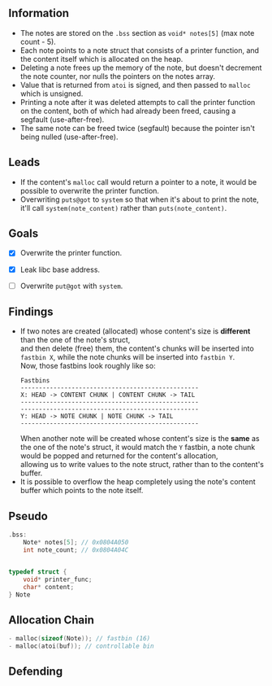 ## Information
- The notes are stored on the `.bss` section as `void* notes[5]` (max note count - 5).
- Each note points to a note struct that consists of a printer function, and the content itself which is allocated on the heap.
- Deleting a note frees up the memory of the note, but doesn't decrement the note counter, nor nulls the pointers on the notes array.
- Value that is returned from `atoi` is signed, and then passed to `malloc` which is unsigned.
- Printing a note after it was deleted attempts to call the printer function on the content, both of which had already been freed, causing a segfault (use-after-free).
- The same note can be freed twice (segfault) because the pointer isn't being nulled (use-after-free).


## Leads
- If the content's `malloc` call would return a pointer to a note, it would be possible to overwrite the printer function.
- Overwriting `puts@got` to `system` so that when it's about to print the note,  
it'll call `system(note_content)` rather than `puts(note_content)`.


## Goals
- [x] Overwrite the printer function.
- [x] Leak libc base address.
- [ ] Overwrite `put@got` with `system`.


## Findings
- If two notes are created (allocated) whose content's size is **different** than the one of the note's struct,  
  and then delete (free) them, the content's chunks will be inserted into `fastbin X`, while the note chunks will be inserted into `fastbin Y`.  
  Now, those fastbins look roughly like so:
  ```
  Fastbins
  -------------------------------------------------
  X: HEAD -> CONTENT CHUNK | CONTENT CHUNK -> TAIL
  -------------------------------------------------
  -------------------------------------------------
  Y: HEAD -> NOTE CHUNK | NOTE CHUNK -> TAIL
  -------------------------------------------------
  ```
  When another note will be created whose content's size is the **same** as the one of the note's struct,
  it would match the `Y` fastbin, a note chunk would be popped and returned for the content's allocation,  
  allowing us to write values to the note struct, rather than to the content's buffer.
- It is possible to overflow the heap completely using the note's content buffer which points to the note itself.


## Pseudo
```c
.bss:
	Note* notes[5]; // 0x0804A050
	int note_count; // 0x0804A04C


typedef struct {
	void* printer_func;
	char* content;
} Note
```


## Allocation Chain
```c
- malloc(sizeof(Note)); // fastbin (16)
- malloc(atoi(buf)); // controllable bin
```


## Defending
